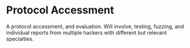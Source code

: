# Protocol Accessment 
A protocol accessment, and evaluation. Will involve, testing, fuzzing, and
individual reports from multiple hackers with different but relevant
specialties. 

